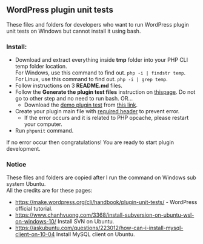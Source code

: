 ## WordPress plugin unit tests

These files and folders for developers who want to run WordPress plugin unit tests on Windows but cannot install it using bash.

### Install:

* Download and extract everything inside **tmp** folder into your PHP CLI temp folder location.<br>
	For Windows, use this command to find out. `php -i | findstr temp`.<br>
	For Linux, use this command to find out. `php -i | grep temp`.
* Follow instructions on 3 **README.md** files.
* Follow the **Generate the plugin test files** instruction on [thispage][1]. Do not go to other step and no need to run bash. OR...
	* Download the [demo plugin test][3] from [this link][3].
* Create your plugin main file with [required header][2] to prevent error.
	* If the error occurs and it is related to PHP opcache, please restart your computer.
* Run `phpunit` command.

If no error occur then congratulations! You are ready to start plugin development.

### Notice

These files and folders are copied after I run the command on Windows sub system Ubuntu.<br>
All the credits are for these pages:

* https://make.wordpress.org/cli/handbook/plugin-unit-tests/ - WordPress official tutorial.
* https://www.chanhvuong.com/3368/install-subversion-on-ubuntu-wsl-on-windows-10/ Install SVN on Ubuntu.
* https://askubuntu.com/questions/223012/how-can-i-install-mysql-client-on-10-04 Install MySQL client on Ubuntu.

[1]: https://make.wordpress.org/cli/handbook/plugin-unit-tests/
[2]: https://developer.wordpress.org/plugins/plugin-basics/header-requirements/
[3]: https://github.com/Rundiz-WP/demo-plugin-test